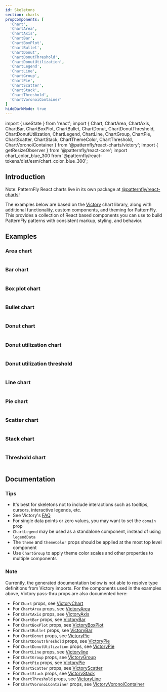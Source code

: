 ```yaml
---
id: Skeletons
section: charts
propComponents: [
  'Chart',
  'ChartArea',
  'ChartAxis',
  'ChartBar',
  'ChartBoxPlot',
  'ChartBullet',
  'ChartDonut',
  'ChartDonutThreshold',
  'ChartDonutUtilization',
  'ChartLegend',
  'ChartLine',
  'ChartGroup',
  'ChartPie',
  'ChartScatter',
  'ChartStack',
  'ChartThreshold',
  'ChartVoronoiContainer'
]
hideDarkMode: true
---
```


import { useState } from 'react';
import { Chart, ChartArea, ChartAxis, ChartBar, ChartBoxPlot, ChartBullet, ChartDonut, ChartDonutThreshold, ChartDonutUtilization, ChartLegend, ChartLine, ChartGroup, ChartPie, ChartScatter, ChartStack, ChartThemeColor, ChartThreshold, ChartVoronoiContainer } from '@patternfly/react-charts/victory';
import { getResizeObserver } from '@patternfly/react-core';
import chart_color_blue_300 from '@patternfly/react-tokens/dist/esm/chart_color_blue_300';

## Introduction
Note: PatternFly React charts live in its own package at [@patternfly/react-charts](https://www.npmjs.com/package/@patternfly/react-charts)!

The examples below are based on the [Victory](https://formidable.com/open-source/victory/docs/victory-chart/) chart library, along with additional functionality, custom components, and theming for PatternFly. This provides a collection of React based components you can use to build PatternFly patterns with consistent markup, styling, and behavior.

## Examples
### Area chart
```ts file = "SkeletonsAreaChart.tsx"

```

### Bar chart
```ts file = "SkeletonsBarChart.tsx"

```

### Box plot chart
```ts file = "SkeletonsBoxPlotChart.tsx"

```

### Bullet chart
```ts file = "SkeletonsBulletChart.tsx"

```

### Donut chart
```ts file = "SkeletonsDonutChart.tsx"

```

### Donut utilization chart
```ts file = "SkeletonsDonutUtilizationChart.tsx"

```

### Donut utilization threshold
```ts file = "SkeletonsDonutUtilizationThreshold.tsx"

```

### Line chart
```ts file = "SkeletonsLineChart.tsx"

```

### Pie chart
```ts file = "SkeletonsPieChart.tsx"

```

### Scatter chart
```ts file = "SkeletonsScatterChart.tsx"

```

### Stack chart
```ts file = "SkeletonsStackChart.tsx"

```

### Threshold chart
```ts file = "SkeletonsThresholdChart.tsx"

```

## Documentation
### Tips
- It's best for skeletons not to include interactions such as tooltips, cursors, interactive legends, etc.
- See Victory's [FAQ](https://formidable.com/open-source/victory/docs/faq)
- For single data points or zero values, you may want to set the `domain` prop
- `ChartLegend` may be used as a standalone component, instead of using `legendData`
- The `theme` and `themeColor` props should be applied at the most top level component
- Use `ChartGroup` to apply theme color scales and other properties to multiple components

### Note
Currently, the generated documentation below is not able to resolve type definitions from Victory imports. For the 
components used in the examples above, Victory pass-thru props are also documented here:

- For `Chart` props, see [VictoryChart](https://formidable.com/open-source/victory/docs/victory-chart)
- For `ChartArea` props, see [VictoryArea](https://formidable.com/open-source/victory/docs/victory-area)
- For `ChartAxis` props, see [VictoryAxis](https://formidable.com/open-source/victory/docs/victory-axis)
- For `ChartBar` props, see [VictoryBar](https://formidable.com/open-source/victory/docs/victory-bar)
- For `ChartBoxPlot` props, see [VictoryBoxPlot](https://formidable.com/open-source/victory/docs/victory-box-plot)
- For `ChartBullet` props, see [VictoryBar](https://formidable.com/open-source/victory/docs/victory-bar)
- For `ChartDonut` props, see [VictoryPie](https://formidable.com/open-source/victory/docs/victory-pie)
- For `ChartDonutThreshold` props, see [VictoryPie](https://formidable.com/open-source/victory/docs/victory-pie)
- For `ChartDonutUtilization` props, see [VictoryPie](https://formidable.com/open-source/victory/docs/victory-pie)
- For `ChartLine` props, see [Victoryline](https://formidable.com/open-source/victory/docs/victory-line)
- For `ChartGroup` props, see [VictoryGroup](https://formidable.com/open-source/victory/docs/victory-group)
- For `ChartPie` props, see [VictoryPie](https://formidable.com/open-source/victory/docs/victory-pie)
- For `ChartScatter` props, see [VictoryScatter](https://formidable.com/open-source/victory/docs/victory-scatter)
- For `ChartStack` props, see [VictoryStack](https://formidable.com/open-source/victory/docs/victory-stack)
- For `ChartThreshold` props, see [VictoryLine](https://formidable.com/open-source/victory/docs/victory-line)
- For `ChartVoronoiContainer` props, see [VictoryVoronoiContainer](https://formidable.com/open-source/victory/docs/victory-voronoi-container)

